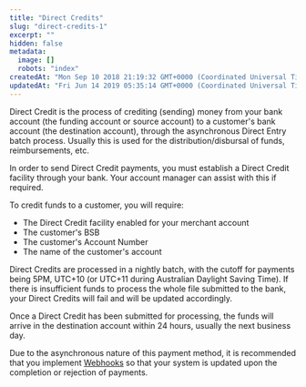 ```yaml
---
title: "Direct Credits"
slug: "direct-credits-1"
excerpt: ""
hidden: false
metadata: 
  image: []
  robots: "index"
createdAt: "Mon Sep 10 2018 21:19:32 GMT+0000 (Coordinated Universal Time)"
updatedAt: "Fri Jun 14 2019 05:35:14 GMT+0000 (Coordinated Universal Time)"
---
```

Direct Credit is the process of crediting (sending) money from your bank account (the funding account or source account) to a customer's bank account (the destination account), through the asynchronous Direct Entry batch process. Usually this is used for the distribution/disbursal of funds, reimbursements, etc.

In order to send Direct Credit payments, you must establish a Direct Credit facility through your bank. Your account manager can assist with this if required.

To credit funds to a customer, you will require:

- The Direct Credit facility enabled for your merchant account
- The customer's BSB
- The customer's Account Number
- The name of the customer's account

Direct Credits are processed in a nightly batch, with the cutoff for payments being 5PM, UTC+10 (or UTC+11 during Australian Daylight Saving Time). If there is insufficient funds to process the whole file submitted to the bank, your Direct Credits will fail and will be updated accordingly.

Once a Direct Credit has been submitted for processing, the funds will arrive in the destination account within 24 hours, usually the next business day.

Due to the asynchronous nature of this payment method, it is recommended that you implement [Webhooks](doc:webhooks) so that your system is updated upon the completion or rejection of payments.
